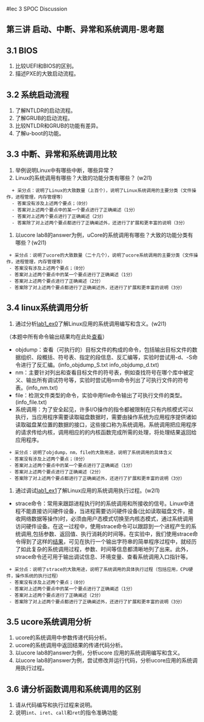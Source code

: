 #lec 3 SPOC Discussion

## 第三讲 启动、中断、异常和系统调用-思考题

## 3.1 BIOS
 1. 比较UEFI和BIOS的区别。
 1. 描述PXE的大致启动流程。

## 3.2 系统启动流程
 1. 了解NTLDR的启动流程。
 1. 了解GRUB的启动流程。
 1. 比较NTLDR和GRUB的功能有差异。
 1. 了解u-boot的功能。

## 3.3 中断、异常和系统调用比较
 1. 举例说明Linux中有哪些中断，哪些异常？
 1. Linux的系统调用有哪些？大致的功能分类有哪些？  (w2l1)

```
  + 采分点：说明了Linux的大致数量（上百个），说明了Linux系统调用的主要分类（文件操作，进程管理，内存管理等）
  - 答案没有涉及上述两个要点；（0分）
  - 答案对上述两个要点中的某一个要点进行了正确阐述（1分）
  - 答案对上述两个要点进行了正确阐述（2分）
  - 答案除了对上述两个要点都进行了正确阐述外，还进行了扩展和更丰富的说明（3分）
 ```
 
 1. 以ucore lab8的answer为例，uCore的系统调用有哪些？大致的功能分类有哪些？(w2l1)
 
 ```
  + 采分点：说明了ucore的大致数量（二十几个），说明了ucore系统调用的主要分类（文件操作，进程管理，内存管理等）
  - 答案没有涉及上述两个要点；（0分）
  - 答案对上述两个要点中的某一个要点进行了正确阐述（1分）
  - 答案对上述两个要点进行了正确阐述（2分）
  - 答案除了对上述两个要点都进行了正确阐述外，还进行了扩展和更丰富的说明（3分）
 ```
 
## 3.4 linux系统调用分析
 1. 通过分析[lab1_ex0](https://github.com/chyyuu/ucore_lab/blob/master/related_info/lab1/lab1-ex0.md)了解Linux应用的系统调用编写和含义。(w2l1)
 
 （本题中所有命令输出结果均在此处[查看](https://github.com/december/os_data/tree/master/w2l1)）
 * objdump：查看（可执行的）目标文件的构成的命令，包括输出目标文件的数据组织、段概括、符号表、指定的段信息、反汇编等，实验时尝试用-d、-S命令进行了反汇编。(info_objdump_S.txt info_objdump_d.txt)
 * nm：主要针对列出和查看目标文件的符号表，例如查找符号在哪个库中被定义、输出所有调试符号等，实验时尝试用nm命令列出了可执行文件的符号表。(info_nm.txt)
 * file：检测文件类型的命令，实验中用file命令输出了可执行文件的类型。(info_file.txt)
 * 系统调用：为了安全起见，许多I/O操作的指令都被限制在只有内核模式可以执行，当应用程序需要读取磁盘数据时，需要由操作系统为应用程序提供诸如读取磁盘某位置的数据的接口，这些接口称为系统调用。系统调用把应用程序的请求传给内核，调用相应的的内核函数完成所需的处理，将处理结果返回给应用程序。

 ```
  + 采分点：说明了objdump，nm，file的大致用途，说明了系统调用的具体含义
  - 答案没有涉及上述两个要点；（0分）
  - 答案对上述两个要点中的某一个要点进行了正确阐述（1分）
  - 答案对上述两个要点进行了正确阐述（2分）
  - 答案除了对上述两个要点都进行了正确阐述外，还进行了扩展和更丰富的说明（3分）
 
 ```
 
 1. 通过调试[lab1_ex1](https://github.com/chyyuu/ucore_lab/blob/master/related_info/lab1/lab1-ex1.md)了解Linux应用的系统调用执行过程。(w2l1)
 
 
  * strace命令：常用来跟踪进程执行时的系统调用和所接收的信号。Linux中进程不能直接访问硬件设备，当进程需要访问硬件设备(比如读取磁盘文件，接收网络数据等操作)时，必须由用户态模式切换至内核态模式，通过系统调用访问硬件设备。在这一过程中，使用strace命令可以跟踪到一个进程产生的系统调用,包括参数、返回值、执行消耗的时间等。在实验中，我们使用strace命令得到了这样的[结果]()，可见在执行一个输出字符串的简单程序过程中，就经历了如此复杂的系统调用过程，参数、时间等信息都清晰地列了出来。此外，strace命令还可用于输出调试信息、环境变量、查看系统调用入口指针等。

 ```
  + 采分点：说明了strace的大致用途，说明了系统调用的具体执行过程（包括应用，CPU硬件，操作系统的执行过程）
  - 答案没有涉及上述两个要点；（0分）
  - 答案对上述两个要点中的某一个要点进行了正确阐述（1分）
  - 答案对上述两个要点进行了正确阐述（2分）
  - 答案除了对上述两个要点都进行了正确阐述外，还进行了扩展和更丰富的说明（3分）
 ```
 
## 3.5 ucore系统调用分析
 1. ucore的系统调用中参数传递代码分析。
 1. ucore的系统调用中返回结果的传递代码分析。
 1. 以ucore lab8的answer为例，分析ucore 应用的系统调用编写和含义。
 1. 以ucore lab8的answer为例，尝试修改并运行代码，分析ucore应用的系统调用执行过程。
 
## 3.6 请分析函数调用和系统调用的区别
 1. 请从代码编写和执行过程来说明。
   1. 说明`int`、`iret`、`call`和`ret`的指令准确功能
 
